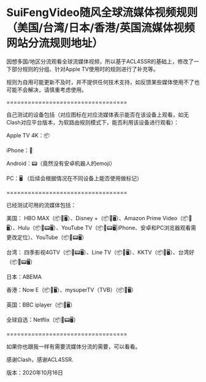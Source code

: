 # SuiFengVideo随风全球流媒体视频规则（美国/台湾/日本/香港/英国流媒体视频网站分流规则地址）

因想多国/地区分流观看全球流媒体视频，所以基于ACL4SSR的基础上，修改了一下部分规则的分组、针对Apple TV使用时的规则进行了补充等。

规则为自用可能更新不及时，并不提供任何技术支持，如反馈某些媒体使用不了也可能不会解决，请慎重考虑使用。

==================================

自己测试的设备包括（对应图标在对应流媒体表示能否在该设备上观看，如无Clash对应平台版本，为软路由规则模式下，能否利用该设备进行观看）：

Apple TV 4K：📦

iPhone：📱

Android：📟（竟然没有安卓机器人的emoji）

PC：🖥️
（后续会根据情况在不同设备上能否使用做标记）

==================================

已经测试可用的流媒体包括：

美国：
HBO MAX（📦📱🖥️）、Disney +（📦📱🖥️）、Amazon Prime Video（📦📱🖥️）、Hulu（📦📱📟🖥️）、YouTube TV（📦📱📟🖥️|iPhone、安卓和PC浏览器观看需更改定位）、YouTube（📦📱📟🖥️）

台湾：
四季影视4GTV（📦📱📟🖥️）、Line TV（📦📱🖥️）、KKTV（📦📱🖥️）、台湾好（📦📱📟🖥️）

日本：ABEMA

香港：Now E（📦📱🖥️）、mysuperTV（TVB）（📦📱🖥️）

英国：BBC iplayer（📦📱🖥️）

全球自选：Netflix（📦📱📟🖥️）

==================================

如果你也跟我一样有需要流媒体分流的需要，可以看看。

感谢Clash，感谢ACL4SSR.

版本：2020年10月16日
